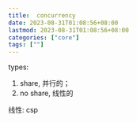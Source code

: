```yaml
---
title:  concurrency
date: 2023-08-31T01:08:56+08:00
lastmod: 2023-08-31T01:08:56+08:00
categories: ["core"]
tags: [""]
---
```



types:
1.  share,  并行的；
2.  no share,   线性的


线性:  csp
